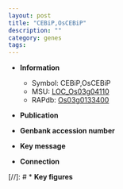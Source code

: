 ```yaml
---
layout: post
title: "CEBiP,OsCEBiP"
description: ""
category: genes
tags: 
---
```


* **Information**  
    + Symbol: CEBiP,OsCEBiP  
    + MSU: [LOC_Os03g04110](http://rice.uga.edu/cgi-bin/ORF_infopage.cgi?orf=LOC_Os03g04110)  
    + RAPdb: [Os03g0133400](http://rapdb.dna.affrc.go.jp/viewer/gbrowse_details/irgsp1?name=Os03g0133400)  

* **Publication**  

* **Genbank accession number**  

* **Key message**  

* **Connection**  

[//]: # * **Key figures**  


